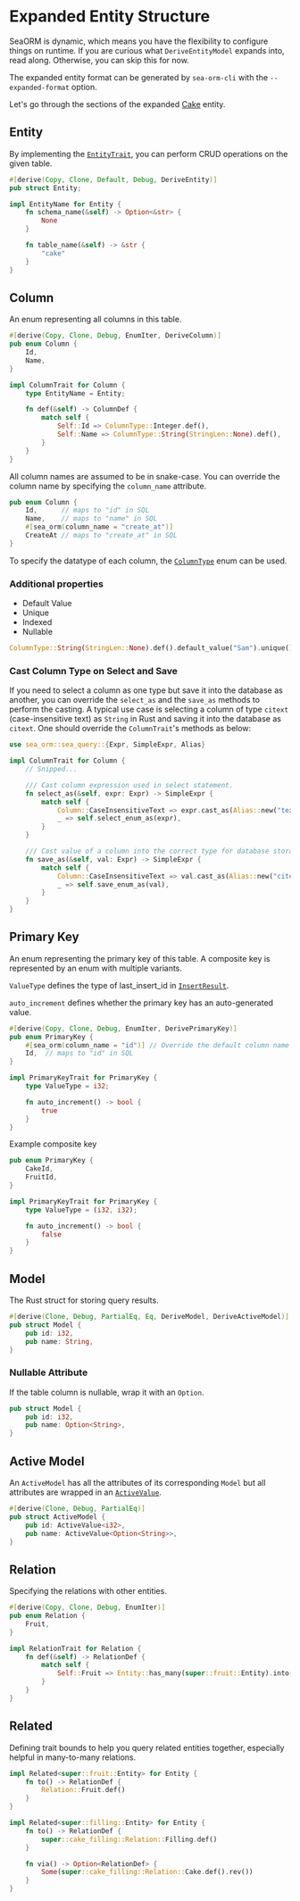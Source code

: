 # Expanded Entity Structure

SeaORM is dynamic, which means you have the flexibility to configure things on runtime. If you are curious what `DeriveEntityModel` expands into, read along. Otherwise, you can skip this for now.

The expanded entity format can be generated by `sea-orm-cli` with the `--expanded-format` option.

Let's go through the sections of the expanded [Cake](https://github.com/SeaQL/sea-orm/blob/master/src/tests_cfg/cake_expanded.rs) entity.

## Entity

By implementing the [`EntityTrait`](https://docs.rs/sea-orm/*/sea_orm/entity/trait.EntityTrait.html), you can perform CRUD operations on the given table.

```rust
#[derive(Copy, Clone, Default, Debug, DeriveEntity)]
pub struct Entity;

impl EntityName for Entity {
    fn schema_name(&self) -> Option<&str> {
        None
    }

    fn table_name(&self) -> &str {
        "cake"
    }
}
```

## Column

An enum representing all columns in this table.

```rust
#[derive(Copy, Clone, Debug, EnumIter, DeriveColumn)]
pub enum Column {
    Id,
    Name,
}

impl ColumnTrait for Column {
    type EntityName = Entity;

    fn def(&self) -> ColumnDef {
        match self {
            Self::Id => ColumnType::Integer.def(),
            Self::Name => ColumnType::String(StringLen::None).def(),
        }
    }
}
```

All column names are assumed to be in snake-case. You can override the column name by specifying the `column_name` attribute.

```rust
pub enum Column {
    Id,      // maps to "id" in SQL
    Name,    // maps to "name" in SQL
    #[sea_orm(column_name = "create_at")]
    CreateAt // maps to "create_at" in SQL
}
```

To specify the datatype of each column, the [`ColumnType`](https://docs.rs/sea-orm/*/sea_orm/entity/enum.ColumnType.html) enum can be used.

### Additional properties

- Default Value
- Unique
- Indexed
- Nullable

```rust
ColumnType::String(StringLen::None).def().default_value("Sam").unique().indexed().nullable()
```

### Cast Column Type on Select and Save

If you need to select a column as one type but save it into the database as another, you can override the `select_as` and the `save_as` methods to perform the casting. A typical use case is selecting a column of type `citext` (case-insensitive text) as `String` in Rust and saving it into the database as `citext`. One should override the `ColumnTrait`'s methods as below:

```rust
use sea_orm::sea_query::{Expr, SimpleExpr, Alias}

impl ColumnTrait for Column {
    // Snipped...

    /// Cast column expression used in select statement.
    fn select_as(&self, expr: Expr) -> SimpleExpr {
        match self {
            Column::CaseInsensitiveText => expr.cast_as(Alias::new("text")),
            _ => self.select_enum_as(expr),
        }
    }

    /// Cast value of a column into the correct type for database storage.
    fn save_as(&self, val: Expr) -> SimpleExpr {
        match self {
            Column::CaseInsensitiveText => val.cast_as(Alias::new("citext")),
            _ => self.save_enum_as(val),
        }
    }
}
```

## Primary Key

An enum representing the primary key of this table. A composite key is represented by an enum with multiple variants.

`ValueType` defines the type of last_insert_id in [`InsertResult`](https://docs.rs/sea-orm/*/sea_orm/struct.InsertResult.html).

`auto_increment` defines whether the primary key has an auto-generated value.

```rust
#[derive(Copy, Clone, Debug, EnumIter, DerivePrimaryKey)]
pub enum PrimaryKey {
    #[sea_orm(column_name = "id")] // Override the default column name
    Id,  // maps to "id" in SQL
}

impl PrimaryKeyTrait for PrimaryKey {
    type ValueType = i32;

    fn auto_increment() -> bool {
        true
    }
}
```

Example composite key

```rust
pub enum PrimaryKey {
    CakeId,
    FruitId,
}

impl PrimaryKeyTrait for PrimaryKey {
    type ValueType = (i32, i32);

    fn auto_increment() -> bool {
        false
    }
}
```

## Model

The Rust struct for storing query results.

```rust
#[derive(Clone, Debug, PartialEq, Eq, DeriveModel, DeriveActiveModel)]
pub struct Model {
    pub id: i32,
    pub name: String,
}
```

### Nullable Attribute

If the table column is nullable, wrap it with an `Option`.

```rust {3}
pub struct Model {
    pub id: i32,
    pub name: Option<String>,
}
```

## Active Model

An `ActiveModel` has all the attributes of its corresponding `Model` but all attributes are wrapped in an [`ActiveValue`](https://docs.rs/sea-orm/*/sea_orm/entity/enum.ActiveValue.html).

```rust
#[derive(Clone, Debug, PartialEq)]
pub struct ActiveModel {
    pub id: ActiveValue<i32>,
    pub name: ActiveValue<Option<String>>,
}
```

## Relation

Specifying the relations with other entities.

```rust
#[derive(Copy, Clone, Debug, EnumIter)]
pub enum Relation {
    Fruit,
}

impl RelationTrait for Relation {
    fn def(&self) -> RelationDef {
        match self {
            Self::Fruit => Entity::has_many(super::fruit::Entity).into(),
        }
    }
}
```

## Related

Defining trait bounds to help you query related entities together, especially helpful in many-to-many relations.

```rust
impl Related<super::fruit::Entity> for Entity {
    fn to() -> RelationDef {
        Relation::Fruit.def()
    }
}

impl Related<super::filling::Entity> for Entity {
    fn to() -> RelationDef {
        super::cake_filling::Relation::Filling.def()
    }

    fn via() -> Option<RelationDef> {
        Some(super::cake_filling::Relation::Cake.def().rev())
    }
}
```
